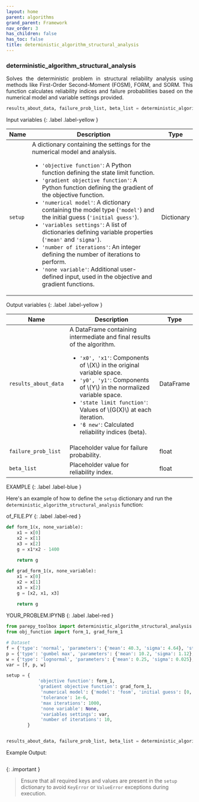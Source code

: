```yaml
---
layout: home
parent: algorithms
grand_parent: Framework
nav_order: 3
has_children: false
has_toc: false
title: deterministic_algorithm_structural_analysis
---
```


<!--Don't delete ths script-->
<script src = "https://polyfill.io/v3/polyfill.min.js?features=es6"></script>
<script id = "MathJax-script" async src="https://cdn.jsdelivr.net/npm/mathjax@3/es5/tex-mml-chtml.js"></script>
<!--Don't delete ths script-->

<h3>deterministic_algorithm_structural_analysis</h3>
<p align="justify">
    Solves the deterministic problem in structural reliability analysis using methods like First-Order Second-Moment (FOSM), FORM, and SORM. This function calculates reliability indices and failure probabilities based on the numerical model and variable settings provided.
</p>

```python
results_about_data, failure_prob_list, beta_list = deterministic_algorithm_structural_analysis(setup)
```

Input variables
{: .label .label-yellow }

<table style="width:100%">
    <thead>
      <tr>
        <th>Name</th>
        <th>Description</th>
        <th>Type</th>
      </tr>
    </thead>
    <tr>
        <td><code>setup</code></td>
        <td>
            A dictionary containing the settings for the numerical model and analysis.
            <ul>
                <li><code>'objective function'</code>: A Python function defining the state limit function.</li>
                <li><code>'gradient objective function'</code>: A Python function defining the gradient of the objective function.</li>
                <li><code>'numerical model'</code>: A dictionary containing the model type (<code>'model'</code>) and the initial guess (<code>'initial guess'</code>).</li>
                <li><code>'variables settings'</code>: A list of dictionaries defining variable properties (<code>'mean'</code> and <code>'sigma'</code>).</li>
                <li><code>'number of iterations'</code>: An integer defining the number of iterations to perform.</li>
                <li><code>'none variable'</code>: Additional user-defined input, used in the objective and gradient functions.</li>
            </ul>
        </td>
        <td>Dictionary</td>
    </tr>
</table>

Output variables
{: .label .label-yellow }

<table style="width:100%">
   <thead>
     <tr>
       <th>Name</th>
       <th>Description</th>
       <th>Type</th>
     </tr>
   </thead>
   <tr>
       <td><code>results_about_data</code></td>
       <td>
           A DataFrame containing intermediate and final results of the algorithm.
           <ul>
               <li><code>'x0', 'x1'</code>: Components of \(X\) in the original variable space.</li>
               <li><code>'y0', 'y1'</code>: Components of \(Y\) in the normalized variable space.</li>
               <li><code>'state limit function'</code>: Values of \(G(X)\) at each iteration.</li>
               <li><code>'ϐ new'</code>: Calculated reliability indices (beta).</li>
           </ul>
       </td>
       <td>DataFrame</td>
   </tr>
   <tr>
       <td><code>failure_prob_list</code></td>
       <td>Placeholder value for failure probability.</td>
       <td>float</td>
   </tr>
   <tr>
       <td><code>beta_list</code></td>
       <td>Placeholder value for reliability index.</td>
       <td>float</td>
   </tr>
</table>

EXAMPLE
{: .label .label-blue }

Here's an example of how to define the `setup` dictionary and run the `deterministic_algorithm_structural_analysis` function:

of_FILE.PY
{: .label .label-red }

```python	
def form_1(x, none_variable):
    x1 = x[0]
    x2 = x[1]
    x3 = x[2]
    g = x1*x2 - 1400
    
    return g

def grad_form_1(x, none_variable):
    x1 = x[0]
    x2 = x[1]
    x3 = x[2]
    g = [x2, x1, x3] 
    
    return g
```

YOUR_PROBLEM.IPYNB
{: .label .label-red }

```python
from parepy_toolbox import deterministic_algorithm_structural_analysis
from obj_function import form_1, grad_form_1

# Dataset
f = {'type': 'normal', 'parameters': {'mean': 40.3, 'sigma': 4.64}, 'stochastic variable': True}
p = {'type': 'gumbel max', 'parameters': {'mean': 10.2, 'sigma': 1.12}, 'stochastic variable': False}
w = {'type': 'lognormal', 'parameters': {'mean': 0.25, 'sigma': 0.025}, 'stochastic variable': False}
var = [f, p, w]

setup = {   
            'objective function': form_1,
            'gradient objective function': grad_form_1,
             'numerical model': {'model': 'fosm', 'initial guess': [0, 0, 0]}, 
             'tolerance': 1e-6, 
             'max iterations': 1000,
             'none variable': None,
             'variables settings': var,  
             'number of iterations': 10,
        }


results_about_data, failure_prob_list, beta_list = deterministic_algorithm_structural_analysis(setup)
```

Example Output:
```bash
```

{: .important }
> Ensure that all required keys and values are present in the `setup` dictionary to avoid `KeyError` or `ValueError` exceptions during execution.